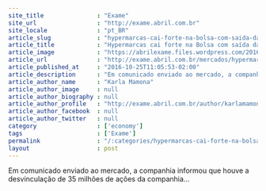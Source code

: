 ```yaml
---
site_title               : "Exame"
site_url                 : "http://exame.abril.com.br"
site_locale              : "pt_BR"
article_slug             : "hypermarcas-cai-forte-na-bolsa-com-saida-da-familia-goncalves"
article_title            : "Hypermarcas cai forte na Bolsa com saída da família Gonçalves"
article_image            : "https://abrilexame.files.wordpress.com/2016/09/size_960_16_9_produtos-atualizados-da-hypermarcas11.jpg?quality=70&strip=all&w=960"
article_url              : "http://exame.abril.com.br/mercados/hypermarcas-cai-forte-na-bolsa-com-saida-da-familia-goncalves/"
article_published_at     : "2016-10-25T11:05:53-02:00"
article_description      : "Em comunicado enviado ao mercado, a companhia informou que houve a desvinculação de 35 milhões de ações da companhia..."
article_author_name      : "Karla Mamona"
article_author_image     : null
article_author_biography : null
article_author_profile   : "http://exame.abril.com.br/author/karlamamona/"
article_author_facebook  : null
article_author_twitter   : null
category                 : ['economy']
tags                     : ['Exame']
permalink                : "/:categories/hypermarcas-cai-forte-na-bolsa-com-saida-da-familia-goncalves/"
layout                   : post
---
```


Em comunicado enviado ao mercado, a companhia informou que houve a desvinculação de 35 milhões de ações da companhia...
